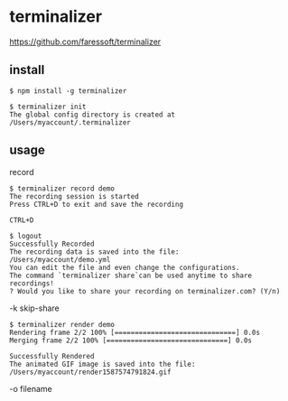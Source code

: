 # terminalizer
https://github.com/faressoft/terminalizer


install
--

```console
$ npm install -g terminalizer
```

```console
$ terminalizer init
The global config directory is created at
/Users/myaccount/.terminalizer
```

usage
--

record
```console
$ terminalizer record demo
The recording session is started
Press CTRL+D to exit and save the recording
```

`CTRL+D`
```console
$ logout
Successfully Recorded
The recording data is saved into the file:
/Users/myaccount/demo.yml
You can edit the file and even change the configurations.
The command `terminalizer share`can be used anytime to share recordings!
? Would you like to share your recording on terminalizer.com? (Y/n)
```
-k skip-share

```console 
$ terminalizer render demo
Rendering frame 2/2 100% [==============================] 0.0s
Merging frame 2/2 100% [==============================] 0.0s

Successfully Rendered
The animated GIF image is saved into the file:
/Users/myaccount/render1587574791824.gif
```
-o filename
